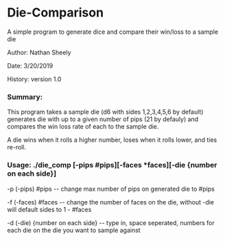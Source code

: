 # Die-Comparison
A simple program to generate dice and compare their win/loss to a sample die

Author: Nathan Sheely

Date: 3/20/2019

History: version 1.0

### Summary:

  This program takes a sample die (d6 with sides 1,2,3,4,5,6 by default)
  generates die with up to a given number of pips (21 by defauly)
  and compares the win loss rate of each to the sample die.
  
  A die wins when it rolls a higher number, loses when it rolls lower, and ties re-roll.
  
### Usage: ./die_comp [-pips #pips][-faces *faces][-die {number on each side}]

  -p (-pips) #pips -- change max number of pips on generated die to #pips
  
  -f (-faces) #faces -- change the number of faces on the die, without -die will default sides to 1 - #faces
  
  -d (-die) {number on each side} -- type in, space seperated, numbers for each die on the die you want to sample against
